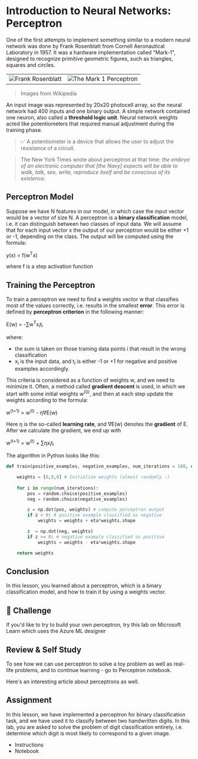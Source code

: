 # Introduction to Neural Networks: Perceptron

One of the first attempts to implement something similar to a modern neural network was done by Frank Rosenblatt from Cornell Aeronautical Laboratory in 1957. It was a hardware implementation called "Mark-1", designed to recognize primitive geometric figures, such as triangles, squares and circles.

|      |      |
|--------------|-----------|
|<img src='images/Rosenblatt-wikipedia.jpg' alt='Frank Rosenblatt'/> | <img src='images/Mark_I_perceptron_wikipedia.jpg' alt='The Mark 1 Perceptron' />|

> Images from Wikipedia

An input image was represented by 20x20 photocell array, so the neural network had 400 inputs and one binary output. A simple network contained one neuron, also called a **threshold logic unit**. Neural network weights acted like potentiometers that required manual adjustment during the training phase.

> ✅ A potentiometer is a device that allows the user to adjust the resistance of a circuit.

> The New York Times wrote about perceptron at that time: *the embryo of an electronic computer that [the Navy] expects will be able to walk, talk, see, write, reproduce itself and be conscious of its existence.*

## Perceptron Model

Suppose we have N features in our model, in which case the input vector would be a vector of size N. A perceptron is a **binary classification** model, i.e. it can distinguish between two classes of input data. We will assume that for each input vector x the output of our perceptron would be either +1 or -1, depending on the class. The output will be computed using the formula:

y(x) = f(w<sup>T</sup>x)

where f is a step activation function

## Training the Perceptron

To train a perceptron we need to find a weights vector w that classifies most of the values correctly, i.e. results in the smallest **error**. This error is defined by **perceptron criterion** in the following manner:

E(w) = -&sum;w<sup>T</sup>x<sub>i</sub>t<sub>i</sub>

where:

* the sum is taken on those training data points i that result in the wrong classification
* x<sub>i</sub> is the input data, and t<sub>i</sub> is either -1 or +1 for negative and positive examples accordingly.

This criteria is considered as a function of weights w, and we need to minimize it. Often, a method called **gradient descent** is used, in which we start with some initial weights w<sup>(0)</sup>, and then at each step update the weights according to the formula:

w<sup>(t+1)</sup> = w<sup>(t)</sup> - &eta;&nabla;E(w)

Here &eta; is the so-called **learning rate**, and &nabla;E(w) denotes the **gradient** of E. After we calculate the gradient, we end up with

w<sup>(t+1)</sup> = w<sup>(t)</sup> + &sum;&eta;x<sub>i</sub>t<sub>i</sub>

The algorithm in Python looks like this:

```python
def train(positive_examples, negative_examples, num_iterations = 100, eta = 1):

    weights = [0,0,0] # Initialize weights (almost randomly :)
        
    for i in range(num_iterations):
        pos = random.choice(positive_examples)
        neg = random.choice(negative_examples)

        z = np.dot(pos, weights) # compute perceptron output
        if z < 0: # positive example classified as negative
            weights = weights + eta*weights.shape

        z  = np.dot(neg, weights)
        if z >= 0: # negative example classified as positive
            weights = weights - eta*weights.shape

    return weights
```

## Conclusion

In this lesson, you learned about a perceptron, which is a binary classification model, and how to train it by using a weights vector.

## 🚀 Challenge

If you'd like to try to build your own perceptron, try this lab on Microsoft Learn which uses the Azure ML designer


## Review & Self Study

To see how we can use perceptron to solve a toy problem as well as real-life problems, and to continue learning - go to Perceptron notebook.

Here's an interesting article about perceptrons as well.

## Assignment

In this lesson, we have implemented a perceptron for binary classification task, and we have used it to classify between two handwritten digits. In this lab, you are asked to solve the problem of digit classification entirely, i.e. determine which digit is most likely to correspond to a given image.

* Instructions
* Notebook
